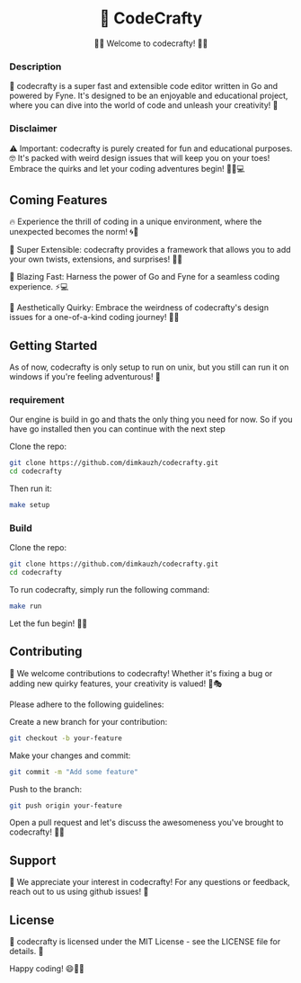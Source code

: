 <h1 align="center">🚀 CodeCrafty</h1>
<p align="center">
🎉📝 Welcome to codecrafty! 🎉📝
</p>

### Description
🚀 codecrafty is a super fast and extensible code editor written in Go and powered by Fyne. It's designed to be an enjoyable and educational project, where you can dive into the world of code and unleash your creativity! 🤩

### Disclaimer
⚠️ Important: codecrafty is purely created for fun and educational purposes. 🤓 It's packed with weird design issues that will keep you on your toes! Embrace the quirks and let your coding adventures begin! 🕵️‍♂️💻

## Coming Features
🔥 Experience the thrill of coding in a unique environment, where the unexpected becomes the norm! 🌀🎢

🧩 Super Extensible: codecrafty provides a framework that allows you to add your own twists, extensions, and surprises! 🧠💡

🚀 Blazing Fast: Harness the power of Go and Fyne for a seamless coding experience. ⚡️💻

🌈 Aesthetically Quirky: Embrace the weirdness of codecrafty's design issues for a one-of-a-kind coding journey! 🎨😄

## Getting Started
As of now, codecrafty is only setup to run on unix, but you still can run it on windows if you're feeling adventurous! 🤠

### requirement
Our engine is build in go and thats the only thing you need for now. So if you have go installed then you can continue with the next step

Clone the repo:
```bash
git clone https://github.com/dimkauzh/codecrafty.git
cd codecrafty
```

Then run it:
```bash
make setup
```
### Build
Clone the repo:
```bash
git clone https://github.com/dimkauzh/codecrafty.git
cd codecrafty
```

To run codecrafty, simply run the following command:
```bash
make run
```

Let the fun begin! 🎉🚀

## Contributing
🙌 We welcome contributions to codecrafty! Whether it's fixing a bug or adding new quirky features, your creativity is valued! 🤝🎭

Please adhere to the following guidelines:

Create a new branch for your contribution:

```bash
git checkout -b your-feature
```

Make your changes and commit:

```bash
git commit -m "Add some feature"
```

Push to the branch:

```bash
git push origin your-feature
```

Open a pull request and let's discuss the awesomeness you've brought to codecrafty! 🚀📩

## Support
🤝 We appreciate your interest in codecrafty! For any questions or feedback, reach out to us using github issues! 💌

## License
📜 codecrafty is licensed under the MIT License - see the LICENSE file for details. 📄

Happy coding! 😄🚀🎉
